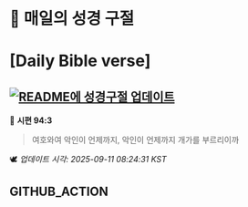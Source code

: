 # 🙏 매일의 성경 구절
# [Daily Bible verse]
## [![README에 성경구절 업데이트](https://github.com/DONGSUKA/first_test/actions/workflows/update-readme-bible.yml/badge.svg)](https://github.com/DONGSUKA/first_test/actions/workflows/update-readme-bible.yml)
<!-- START_BIBLE_VERSE -->
📖 **시편 94:3**
> 여호와여 악인이 언제까지, 악인이 언제까지 개가를 부르리이까

🕊️ _업데이트 시각: 2025-09-11 08:24:31 KST_
  <!-- END_BIBLE_VERSE -->
## GITHUB_ACTION
